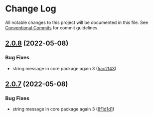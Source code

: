 # Change Log

All notable changes to this project will be documented in this file.
See [Conventional Commits](https://conventionalcommits.org) for commit guidelines.

## [2.0.8](https://github.com/madarche/npm-workspaces-example/compare/v2.0.7...v2.0.8) (2022-05-08)

### Bug Fixes

* string message in core package again 3 ([5ac2f43](https://github.com/madarche/npm-workspaces-example/commit/5ac2f436dc03221acd473e2583946fd9c25599cc))

## [2.0.7](https://github.com/madarche/npm-workspaces-example/compare/v2.0.6...v2.0.7) (2022-05-08)

### Bug Fixes

* string message in core package again 3 ([8f1d1d1](https://github.com/madarche/npm-workspaces-example/commit/8f1d1d1f6676238a7e99e376d20d76ed5e20d211))

